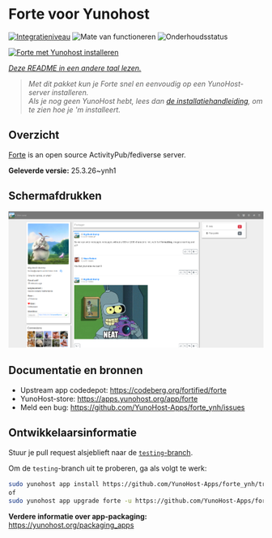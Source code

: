 <!--
NB: Deze README is automatisch gegenereerd door <https://github.com/YunoHost/apps/tree/master/tools/readme_generator>
Hij mag NIET handmatig aangepast worden.
-->

# Forte voor Yunohost

[![Integratieniveau](https://apps.yunohost.org/badge/integration/forte)](https://ci-apps.yunohost.org/ci/apps/forte/)
![Mate van functioneren](https://apps.yunohost.org/badge/state/forte)
![Onderhoudsstatus](https://apps.yunohost.org/badge/maintained/forte)

[![Forte met Yunohost installeren](https://install-app.yunohost.org/install-with-yunohost.svg)](https://install-app.yunohost.org/?app=forte)

*[Deze README in een andere taal lezen.](./ALL_README.md)*

> *Met dit pakket kun je Forte snel en eenvoudig op een YunoHost-server installeren.*  
> *Als je nog geen YunoHost hebt, lees dan [de installatiehandleiding](https://yunohost.org/install), om te zien hoe je 'm installeert.*

## Overzicht

[Forte](https://codeberg.org/fortified/forte/) is an open source ActivityPub/fediverse server.


**Geleverde versie:** 25.3.26~ynh1

## Schermafdrukken

![Schermafdrukken van Forte](./doc/screenshots/example.png)

## Documentatie en bronnen

- Upstream app codedepot: <https://codeberg.org/fortified/forte>
- YunoHost-store: <https://apps.yunohost.org/app/forte>
- Meld een bug: <https://github.com/YunoHost-Apps/forte_ynh/issues>

## Ontwikkelaarsinformatie

Stuur je pull request alsjeblieft naar de [`testing`-branch](https://github.com/YunoHost-Apps/forte_ynh/tree/testing).

Om de `testing`-branch uit te proberen, ga als volgt te werk:

```bash
sudo yunohost app install https://github.com/YunoHost-Apps/forte_ynh/tree/testing --debug
of
sudo yunohost app upgrade forte -u https://github.com/YunoHost-Apps/forte_ynh/tree/testing --debug
```

**Verdere informatie over app-packaging:** <https://yunohost.org/packaging_apps>
